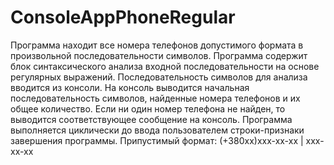 # ConsoleAppPhoneRegular
Программа находит все номера телефонов допустимого формата в произвольной последовательности символов. 
Программа содержит блок синтаксического анализа входной последовательности на основе регулярных выражений. 
Последовательность символов для анализа вводится из консоли. 
На консоль выводится начальная последовательность символов, найденные номера телефонов и их общее количество. 
Если ни один номер телефона не найден, то выводится соответствующее сообщение на консоль. 
Программа выполняется циклически до ввода пользователем строки-признаки завершения программы.
Припустимый формат: (+380хх)ххх-хх-хх | ххх-хх-хх
